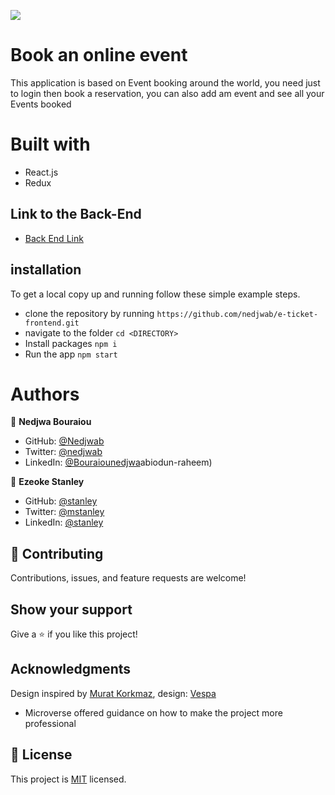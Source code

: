 ![](https://img.shields.io/badge/Microverse-blueviolet)
# Book an online event
This application is based on Event booking around the world, you need just to login then book a reservation, you can also add am event and see all your Events booked

# Built with
- React.js
- Redux

## Link to the Back-End

- [Back End Link](https://github.com/brahimdidi/E-ticket-Api)

## installation

To get a local copy up and running follow these simple example steps.

- clone the repository by running
  ``` https://github.com/nedjwab/e-ticket-frontend.git ```
- navigate to the folder
  ``` cd <DIRECTORY> ```
- Install packages
  ``` npm i ```
- Run the app
  ``` npm start ```

# Authors

👤 **Nedjwa Bouraiou**

- GitHub: [@Nedjwab](https://github.com/nedjwab)
- Twitter: [@nedjwab](https://twitter.com/ned_jwa)
- LinkedIn: [@Bouraiounedjwa](https://www.linkedin.com/feed/)abiodun-raheem)

👤 **Ezeoke Stanley**

- GitHub: [@stanley](https://github.com/stanleeeeee)
- Twitter: [@mstanley](https://twitter.com/mstanmega89)
- LinkedIn: [@stanley](https://www.linkedin.com/in/stanley-ezeoke/)

## :handshake: Contributing
Contributions, issues, and feature requests are welcome!
## Show your support
Give a :star:️ if you like this project!
## Acknowledgments
Design inspired by [Murat Korkmaz](https://www.behance.net/muratk), design: [Vespa](https://www.behance.net/gallery/26425031/Vespa-Responsive-Redesign)

- Microverse offered guidance on how to make the project more professional

## 📝 License

This project is [MIT](./LICENSE) licensed.
